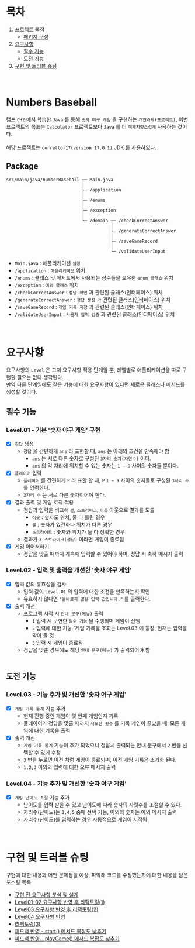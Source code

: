 # 목차
1. [프로젝트 목적](#numbers-baseball)
   - [패키지 구성](#package)
2. [요구사항](#요구사항)
   - [필수 기능](#필수-기능)
   - [도전 기능](#도전-기능)
3. [구현 및 트러블 슈팅](#구현-및-트러블-슈팅)
<br/><br/><br/>

# Numbers Baseball
캠프 `CH2` 에서 학습한 `Java` 를 통해 `숫자 야구 게임` 을 구현하는 `개인과제(프로젝트)`, 이번 프로젝트의 목표는 `Calculator` 프로젝트보다 `Java` 를 더 `객체지향스럽게` 사용하는 것이다.
<br/><br/>
해당 프로젝트는 `corretto-17(version 17.0.1)` JDK 를 사용하였다.

## Package
```
src/main/java/numberBaseball ┬─ Main.java
                             │
                             ├─ /application
                             │
                             ├─ /enums
                             │
                             ├─ /exception
                             │
                             └─ /domain ┬─ /checkCorrectAnswer
                                        │
                                        ├─ /generateCorrectAnswer
                                        │
                                        ├─ /saveGameRecord
                                        │
                                        └─ /validateUserInput
```
- `Main.java` : 애플리케이션 `실행`
- `/application` : `애플리케이션` 위치
- `/enums` : 클래스 및 메서드에서 사용되는 상수들을 보유한 `enum 클래스` 위치
- `/exception` : `예외 클래스` 위치
- `/checkCorrectAnswer` : `정답 확인` 과 관련된 클래스(인터페이스) 위치
- `/generateCorrectAnswer` : `정답 생성` 과 관련된 클래스(인터페이스) 위치
- `/saveGameRecord` : `게임 기록 저장` 과 관련된 클래스(인터페이스) 위치
- `/validateUserInput` : `사용자 입력 검증` 과 관련된 클래스(인터페이스) 위치
<br/><br/><br/>

# 요구사항
요구사항의 `Level` 은 그저 요구사항 적용 단계일 뿐, 레벨별로 애플리케이션을 따로 구현할 필요는 없다 생각된다.<br/>
만약 다른 단계임에도 같은 기능에 대한 요구사항이 있다면 새로운 클래스나 메서드를 생성할 것이다.

## 필수 기능
### Level.01 - 기본 '숫자 야구 게임' 구현
- [x] `정답` 생성 
  - `정답` 을 간편하게 `ans` 라 표현할 때, `ans` 는 아래의 조건을 만족해야 함
    - `ans` 는 서로 다른 숫자로 구성된 `3자리 숫자(자연수)` 이다.
    - `ans` 의 각 자리에 위치할 수 있는 숫자는 `1 ~ 9` 사이의 숫자들 뿐이다.
- [x] `플레이어` 입력
  - `플레이어` 를 간편하게 `P` 라 표할 할 때, `P` `1 ~ 9` 사이의 숫자들로 구성된 `3자리 수` 를 입력한다.
  - `3자리 수` 는 서로 다른 숫자이어야 한다.
- [x] 결과 출력 및 게임 로직 적용
  - 정답과 입력을 비교해 `볼`, `스트라이크`, `아웃` 아웃으로 결과를 도출
    - `아웃` : 숫자도 위치, 둘 다 틀린 경우
    - `볼` : 숫자가 있긴하나 위치가 다른 경우
    - `스트라이트` : 숫자와 위치가 둘 다 정확한 경우
  - 결과가 `3 스트라이크(정답)` 이라면 게임이 종료됨
- [x] 게임 이어서하기
  - 정답을 맞출 때까지 계속해 입력할 수 있어야 하며, 정답 시 축하 메시지 출력

### Level.02 - 입력 및 출력을 개선한 '숫자 야구 게임'
- [x] 입력 값의 유효성을 검사
  - 입력 값이 `Level.01` 의 입력에 대한 조건을 만족하는지 확인
  - 유효하지 않다면 `"올바르지 않은 입력 값입니다."` 를 출력한다.
- [x] 출력 개선
  - 프로그램 시작 시 `안내 문구(메뉴)` 출력
    - `1` 입력 시 구현한 `필수 기능` 을 수행되며 게임이 진행
    - `2` 입력에 대한 기능 `게임 기록을 조회는 Level.03 에 등장, 현재는 입력을 막아 둘 것
    - `3` 입력 시 게임이 종료됨
  - 정답을 맞춘 경우에도 해당 `안내 문구(메뉴)` 가 출력되어야 함
<br/><br/>

## 도전 기능
### Level.03 - 기능 추가 및 개선한 '숫자 야구 게임'
- [x] `게임 기록 통계` 기능 추가
  - 현재 진행 중인 게임이 몇 번째 게임인지 기록
  - 플레이어가 정답을 맞출 때까지 `시도한 횟수` 를 기록 게임이 끝났을 때, 모든 게임에 대한 기록을 출력
- [x] 출력 개선
  - `게임 기록 통계` 기능이 추가 되었으니 정답시 출력되는 안내 문구에서 `2` 번을 선택할 수 있게 수정
  - `3` 번을 누르면 이전 처럼 게임이 종료되며, 이전 게임 기록은 초기화 된다.
  - `1,2,3` 이외의 입력에 대한 오류 메시지 출력

### Level.04 - 기능 추가 및 개선한 '숫자 야구 게임'
- [x] `게임 난이도 조절` 기능 추가
  - 난이도를 입력 받을 수 있고 난이도에 따라 숫자의 자릿수를 조절할 수 있다.
  - 자리수(난이도)는 `3,4,5` 중에 선택 가능, 이외의 숫자는 예외 메시지 출력
  - 자리수(난이도)를 입력하는 경우 자동적으로 게임이 시작됨
<br/><br/><br/>

# 구현 및 트러블 슈팅
구현에 대한 내용과 어떤 문제점을 예상, 파악해 코드를 수정했는지에 대한 내용을 담은 포스팅 목록
- [구현 전 요구사항 분석 및 설계](https://development-diary-for-me.tistory.com/135)
- [Level01-02 요구사항 반영 후 리팩토링(1)](https://development-diary-for-me.tistory.com/144)
- [Level03 요구사항 반영 후 리팩토링(2)](https://development-diary-for-me.tistory.com/145)
- [Level04 요구사항 반영](https://development-diary-for-me.tistory.com/146)
- [리팩토링(3)](https://development-diary-for-me.tistory.com/147)
- [피드백 반영 - start() 메서드 복잡도 낮추기](https://development-diary-for-me.tistory.com/168)
- [피드백 반영 - playGame() 메서드 복잡도 낮추기](https://development-diary-for-me.tistory.com/169)